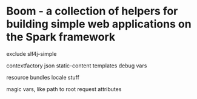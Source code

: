 # Boom - a collection of helpers for building simple web applications on the Spark framework

exclude slf4j-simple

contextfactory
json
static-content
templates
debug vars


resource bundles
locale stuff

magic vars, like
	path to root
	request attributes
